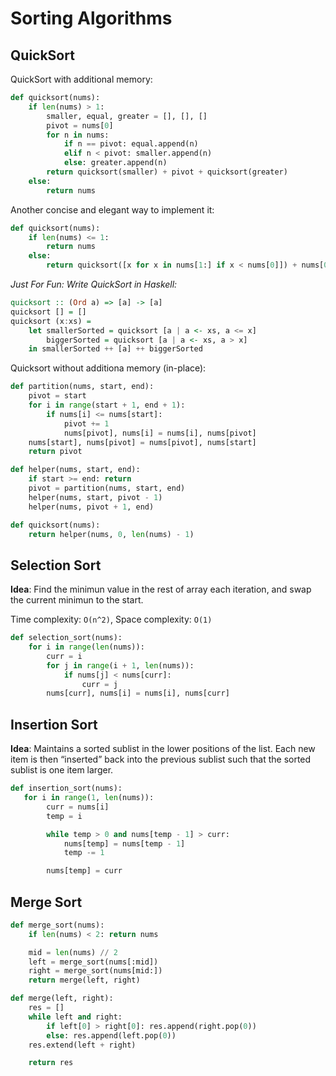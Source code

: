 # Sorting Algorithms

## QuickSort

QuickSort with additional memory:
```python
def quicksort(nums):
    if len(nums) > 1:
        smaller, equal, greater = [], [], []
        pivot = nums[0]
        for n in nums:
            if n == pivot: equal.append(n)
            elif n < pivot: smaller.append(n)
            else: greater.append(n)
        return quicksort(smaller) + pivot + quicksort(greater)
    else:
        return nums
```

Another concise and elegant way to implement it:
```python
def quicksort(nums):
    if len(nums) <= 1:
        return nums
    else:
        return quicksort([x for x in nums[1:] if x < nums[0]]) + nums[0] + quicksort([x for x in nums[1:] if x >= nums[0]])
```

*Just For Fun: Write QuickSort in Haskell:*

```haskell
quicksort :: (Ord a) => [a] -> [a]
quicksort [] = []
quicksort (x:xs) = 
    let smallerSorted = quicksort [a | a <- xs, a <= x]
        biggerSorted = quicksort [a | a <- xs, a > x]
    in smallerSorted ++ [a] ++ biggerSorted
```

Quicksort without additiona memory (in-place):

```python
def partition(nums, start, end):
    pivot = start
    for i in range(start + 1, end + 1):
        if nums[i] <= nums[start]:
            pivot += 1
            nums[pivot], nums[i] = nums[i], nums[pivot]
    nums[start], nums[pivot] = nums[pivot], nums[start]
    return pivot

def helper(nums, start, end):
    if start >= end: return
    pivot = partition(nums, start, end)
    helper(nums, start, pivot - 1)
    helper(nums, pivot + 1, end)

def quicksort(nums):
    return helper(nums, 0, len(nums) - 1)
```

## Selection Sort
**Idea**: Find the minimun value in the rest of array each iteration, and swap the current minimun to the start.

Time complexity: `O(n^2)`, Space complexity: `O(1)`
```python
def selection_sort(nums):
    for i in range(len(nums)):
        curr = i
        for j in range(i + 1, len(nums)):
            if nums[j] < nums[curr]:
                curr = j
        nums[curr], nums[i] = nums[i], nums[curr]
```

## Insertion Sort
**Idea**: Maintains a sorted sublist in the lower positions of the list. Each new item is then “inserted” back into the previous sublist such that the sorted sublist is one item larger.

```python
def insertion_sort(nums):
   for i in range(1, len(nums)):
        curr = nums[i]
        temp = i

        while temp > 0 and nums[temp - 1] > curr:
            nums[temp] = nums[temp - 1]
            temp -= 1

        nums[temp] = curr
```

## Merge Sort

```python
def merge_sort(nums):
    if len(nums) < 2: return nums

    mid = len(nums) // 2
    left = merge_sort(nums[:mid])
    right = merge_sort(nums[mid:])
    return merge(left, right)

def merge(left, right):
    res = []
    while left and right:
        if left[0] > right[0]: res.append(right.pop(0))
        else: res.append(left.pop(0))
    res.extend(left + right)

    return res
```
